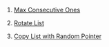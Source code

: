 1) [Max Consecutive Ones](https://leetcode.com/problems/max-consecutive-ones/)

2) [Rotate List](https://leetcode.com/problems/rotate-list/)

3) [Copy List with Random Pointer](https://leetcode.com/problems/copy-list-with-random-pointer/)
